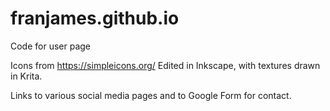 # franjames.github.io
Code for user page

Icons from https://simpleicons.org/
Edited in Inkscape, with textures drawn in Krita.

Links to various social media pages and to Google Form for contact.
